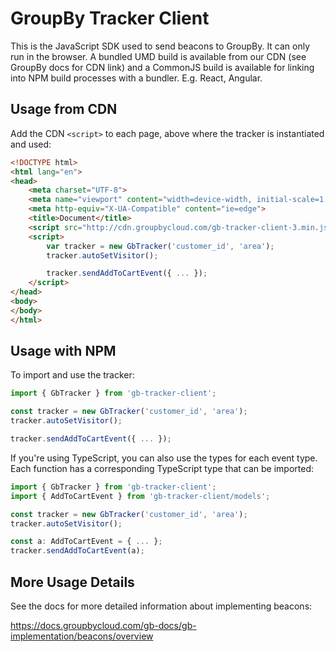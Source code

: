 # GroupBy Tracker Client

This is the JavaScript SDK used to send beacons to GroupBy. It can only run in the browser. A bundled UMD build is available from our CDN (see GroupBy docs for CDN link) and a CommonJS build is available for linking into NPM build processes with a bundler. E.g. React, Angular.

## Usage from CDN

Add the CDN `<script>` to each page, above where the tracker is instantiated and used:

```html
<!DOCTYPE html>
<html lang="en">
<head>
    <meta charset="UTF-8">
    <meta name="viewport" content="width=device-width, initial-scale=1.0">
    <meta http-equiv="X-UA-Compatible" content="ie=edge">
    <title>Document</title>
    <script src="http://cdn.groupbycloud.com/gb-tracker-client-3.min.js"></script>
    <script>
        var tracker = new GbTracker('customer_id', 'area');
        tracker.autoSetVisitor();

        tracker.sendAddToCartEvent({ ... });
    </script>
</head>
<body>
</body>
</html>
```

## Usage with NPM

To import and use the tracker:

```javascript
import { GbTracker } from 'gb-tracker-client';

const tracker = new GbTracker('customer_id', 'area');
tracker.autoSetVisitor();

tracker.sendAddToCartEvent({ ... });
```

If you're using TypeScript, you can also use the types for each event type. Each
function has a corresponding TypeScript type that can be imported:

```typescript
import { GbTracker } from 'gb-tracker-client';
import { AddToCartEvent } from 'gb-tracker-client/models';

const tracker = new GbTracker('customer_id', 'area');
tracker.autoSetVisitor();

const a: AddToCartEvent = { ... };
tracker.sendAddToCartEvent(a);
```

## More Usage Details

See the docs for more detailed information about implementing beacons:

https://docs.groupbycloud.com/gb-docs/gb-implementation/beacons/overview

